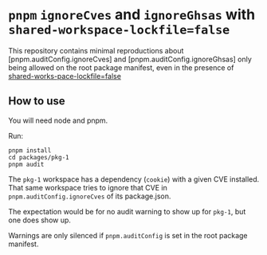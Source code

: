 # `pnpm` `ignoreCves` and `ignoreGhsas` with `shared-workspace-lockfile=false`

This repository contains minimal reproductions about [pnpm.auditConfig.ignoreCves] and [pnpm.auditConfig.ignoreGhsas] only being allowed on the root package manifest, even in the presence of [shared-works-pace-lockfile=false](https://pnpm.io/npmrc#shared-workspace-lockfile)

## How to use

You will need node and pnpm.

Run:

```shell
pnpm install
cd packages/pkg-1
pnpm audit
```

The `pkg-1` workspace has a dependency (`cookie`) with a given CVE installed. That same workspace tries to ignore that CVE in `pnpm.auditConfig.ignoreCves` of its package.json.

The expectation would be for no audit warning to show up for `pkg-1`, but one does show up.

Warnings are only silenced if `pnpm.auditConfig` is set in the root package manifest.
